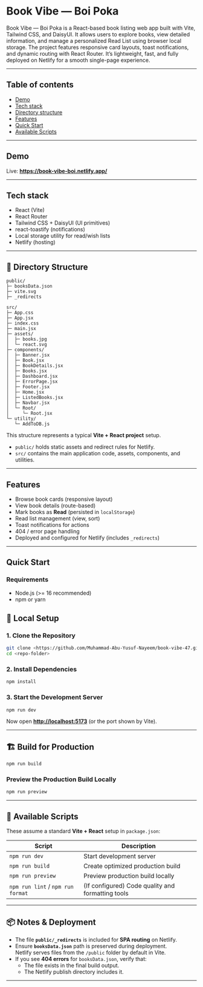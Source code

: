 # Book Vibe — Boi Poka
Book Vibe — Boi Poka is a React-based book listing web app built with Vite, Tailwind CSS, and DaisyUI. It allows users to explore books, view detailed information, and manage a personalized Read List using browser local storage. The project features responsive card layouts, toast notifications, and dynamic routing with React Router. It’s lightweight, fast, and fully deployed on Netlify for a smooth single-page experience.

---

## Table of contents
- [Demo](#demo)  
- [Tech stack](#tech-stack)  
- [Directory structure](#directory-structure)  
- [Features](#features)  
- [Quick Start](#quick-start)  
- [Available Scripts](#available-scripts)  
---

## Demo
Live: **https://book-vibe-boi.netlify.app/**

---

## Tech stack
- React (Vite)  
- React Router  
- Tailwind CSS + DaisyUI (UI primitives)  
- react-toastify (notifications)  
- Local storage utility for read/wish lists  
- Netlify (hosting)

---

## 📁 Directory Structure

```
public/
├─ booksData.json
├─ vite.svg
├─ _redirects

src/
├─ App.css
├─ App.jsx
├─ index.css
├─ main.jsx
├─ assets/
│  ├─ books.jpg
│  └─ react.svg
├─ components/
│  ├─ Banner.jsx
│  ├─ Book.jsx
│  ├─ BookDetails.jsx
│  ├─ Books.jsx
│  ├─ Dashboard.jsx
│  ├─ ErrorPage.jsx
│  ├─ Footer.jsx
│  ├─ Home.jsx
│  ├─ ListedBooks.jsx
│  ├─ Navbar.jsx
│  └─ Root/
│     └─ Root.jsx
└─ utility/
   └─ AddToDB.js
```

This structure represents a typical **Vite + React project** setup.
- `public/` holds static assets and redirect rules for Netlify.
- `src/` contains the main application code, assets, components, and utilities.


---

## Features
- Browse book cards (responsive layout)  
- View book details (route-based)  
- Mark books as **Read** (persisted in `localStorage`)  
- Read list management (view, sort)  
- Toast notifications for actions  
- 404 / error page handling  
- Deployed and configured for Netlify (includes `_redirects`)

---

## Quick Start

### Requirements
- Node.js (>= 16 recommended)
- npm or yarn

## 🚀 Local Setup

### 1. Clone the Repository
```bash
git clone <https://github.com/Muhammad-Abu-Yusuf-Nayeem/book-vibe-47.git>
cd <repo-folder>
```

### 2. Install Dependencies
```bash
npm install
```

### 3. Start the Development Server
```bash
npm run dev
```

Now open **[http://localhost:5173](http://localhost:5173)** (or the port shown by Vite).

---

## 🏗️ Build for Production
```bash
npm run build
```

### Preview the Production Build Locally
```bash
npm run preview
```

---

## 📜 Available Scripts

These assume a standard **Vite + React** setup in `package.json`:

| Script | Description |
|--------|--------------|
| `npm run dev` | Start development server |
| `npm run build` | Create optimized production build |
| `npm run preview` | Preview production build locally |
| `npm run lint` / `npm run format` | (If configured) Code quality and formatting tools |

---

## 📦 Notes & Deployment

- The file **`public/_redirects`** is included for **SPA routing** on Netlify.  
- Ensure **`booksData.json`** path is preserved during deployment.  
  Netlify serves files from the `/public` folder by default in Vite.  
- If you see **404 errors** for `booksData.json`, verify that:
  - The file exists in the final build output.
  - The Netlify publish directory includes it.

---


